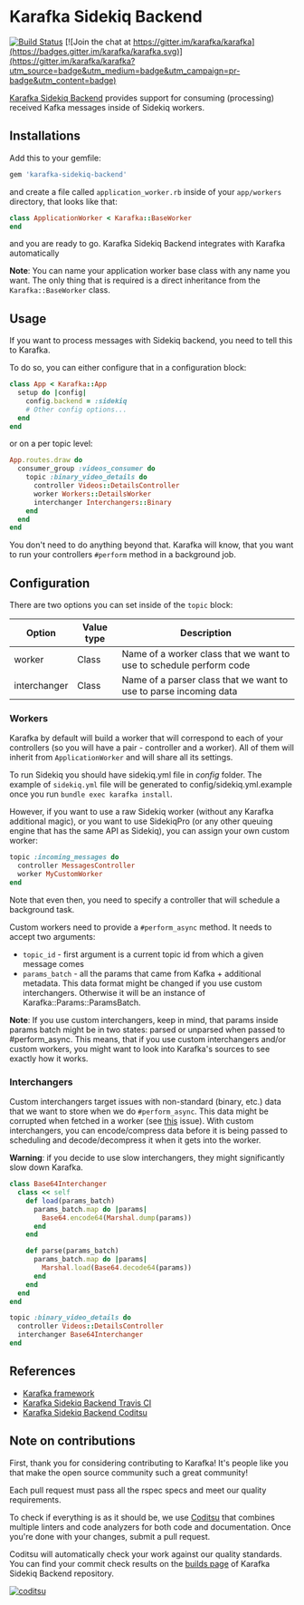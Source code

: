 # Karafka Sidekiq Backend

[![Build Status](https://travis-ci.org/karafka/karafka-sidekiq-backend.png)](https://travis-ci.org/karafka/karafka-sidekiq-backend)
[![Join the chat at https://gitter.im/karafka/karafka](https://badges.gitter.im/karafka/karafka.svg)](https://gitter.im/karafka/karafka?utm_source=badge&utm_medium=badge&utm_campaign=pr-badge&utm_content=badge)

[Karafka Sidekiq Backend](https://github.com/karafka/karafka-sidekiq-backend) provides support for consuming (processing) received Kafka messages inside of Sidekiq workers.

## Installations

Add this to your gemfile:

```ruby
gem 'karafka-sidekiq-backend'
```

and create a file called ```application_worker.rb``` inside of your ```app/workers``` directory, that looks like that:

```ruby
class ApplicationWorker < Karafka::BaseWorker
end
```

and you are ready to go. Karafka Sidekiq Backend integrates with Karafka automatically

**Note**: You can name your application worker base class with any name you want. The only thing that is required is a direct inheritance from the ```Karafka::BaseWorker``` class.

## Usage

If you want to process messages with Sidekiq backend, you need to tell this to Karafka.

To do so, you can either configure that in a configuration block:

```ruby
class App < Karafka::App
  setup do |config|
    config.backend = :sidekiq
    # Other config options...
  end
end
```

or on a per topic level:

```ruby
App.routes.draw do
  consumer_group :videos_consumer do
    topic :binary_video_details do
      controller Videos::DetailsController
      worker Workers::DetailsWorker
      interchanger Interchangers::Binary
    end
  end
end
```

You don't need to do anything beyond that. Karafka will know, that you want to run your controllers ```#perform``` method in a background job.

## Configuration

There are two options you can set inside of the ```topic``` block:

| Option       | Value type | Description                                                                                                       |
|--------------|------------|-------------------------------------------------------------------------------------------------------------------|
| worker       | Class      | Name of a worker class that we want to use to schedule perform code                                               |
| interchanger | Class      | Name of a parser class that we want to use to parse incoming data                                                 |


### Workers

Karafka by default will build a worker that will correspond to each of your controllers (so you will have a pair - controller and a worker). All of them will inherit from ```ApplicationWorker``` and will share all its settings.

To run Sidekiq you should have sidekiq.yml file in *config* folder. The example of ```sidekiq.yml``` file will be generated to config/sidekiq.yml.example once you run ```bundle exec karafka install```.

However, if you want to use a raw Sidekiq worker (without any Karafka additional magic), or you want to use SidekiqPro (or any other queuing engine that has the same API as Sidekiq), you can assign your own custom worker:

```ruby
topic :incoming_messages do
  controller MessagesController
  worker MyCustomWorker
end
```

Note that even then, you need to specify a controller that will schedule a background task.

Custom workers need to provide a ```#perform_async``` method. It needs to accept two arguments:

 - ```topic_id``` - first argument is a current topic id from which a given message comes
 - ```params_batch``` - all the params that came from Kafka + additional metadata. This data format might be changed if you use custom interchangers. Otherwise it will be an instance of Karafka::Params::ParamsBatch.

**Note**: If you use custom interchangers, keep in mind, that params inside params batch might be in two states: parsed or unparsed when passed to #perform_async. This means, that if you use custom interchangers and/or custom workers, you might want to look into Karafka's sources to see exactly how it works.

### Interchangers

Custom interchangers target issues with non-standard (binary, etc.) data that we want to store when we do ```#perform_async```. This data might be corrupted when fetched in a worker (see [this](https://github.com/karafka/karafka/issues/30) issue). With custom interchangers, you can encode/compress data before it is being passed to scheduling and decode/decompress it when it gets into the worker.

**Warning**: if you decide to use slow interchangers, they might significantly slow down Karafka.

```ruby
class Base64Interchanger
  class << self
    def load(params_batch)
      params_batch.map do |params|
        Base64.encode64(Marshal.dump(params))
      end
    end

    def parse(params_batch)
      params_batch.map do |params|
        Marshal.load(Base64.decode64(params))
      end
    end
  end
end

topic :binary_video_details do
  controller Videos::DetailsController
  interchanger Base64Interchanger
end
```

## References

* [Karafka framework](https://github.com/karafka/karafka)
* [Karafka Sidekiq Backend Travis CI](https://travis-ci.org/karafka/karafka-sidekiq-backend)
* [Karafka Sidekiq Backend Coditsu](https://app.coditsu.io/karafka/repositories/karafka-sidekiq-backend)

## Note on contributions

First, thank you for considering contributing to Karafka! It's people like you that make the open source community such a great community!

Each pull request must pass all the rspec specs and meet our quality requirements.

To check if everything is as it should be, we use [Coditsu](https://coditsu.io) that combines multiple linters and code analyzers for both code and documentation. Once you're done with your changes, submit a pull request.

Coditsu will automatically check your work against our quality standards. You can find your commit check results on the [builds page](https://app.coditsu.io/karafka/repositories/karafka-sidekiq-backend/builds/commit_builds) of Karafka Sidekiq Backend repository.

[![coditsu](https://coditsu.io/assets/quality_bar.svg)](https://app.coditsu.io/karafka/repositories/karafka-sidekiq-backend/builds/commit_builds)
